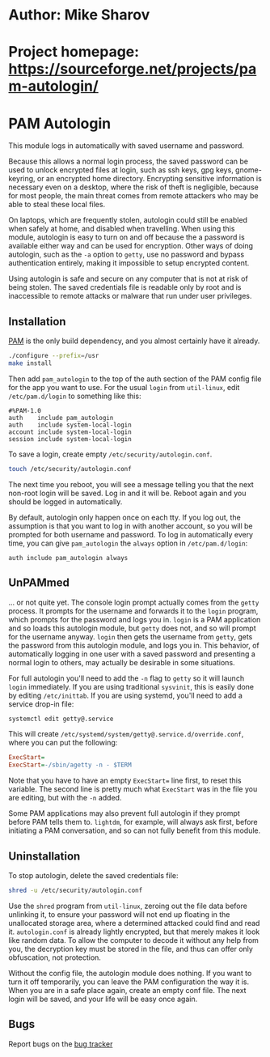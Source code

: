# Author: Mike Sharov
# Project homepage: https://sourceforge.net/projects/pam-autologin/

# PAM Autologin

This module logs in automatically with saved username and password.

Because this allows a normal login process, the saved password can be
used to unlock encrypted files at login, such as ssh keys, gpg keys,
gnome-keyring, or an encrypted home directory. Encrypting sensitive
information is necessary even on a desktop, where the risk of theft is
negligible, because for most people, the main threat comes from remote
attackers who may be able to steal these local files.

On laptops, which are frequently stolen, autologin could still be
enabled when safely at home, and disabled when travelling. When using
this module, autologin is easy to turn on and off because the a password
is available either way and can be used for encryption. Other ways of
doing autologin, such as the `-a` option to `getty`, use no password and
bypass authentication entirely, making it impossible to setup encrypted
content.

Using autologin is safe and secure on any computer that is not at risk of
being stolen. The saved credentials file is readable only by root and is
inaccessible to remote attacks or malware that run under user privileges.

## Installation

[PAM](https://www.linux-pam.org) is the only build dependency,
and you almost certainly have it already.

```sh
./configure --prefix=/usr
make install
```

Then add `pam_autologin` to the top of the auth section of the PAM
config file for the app you want to use. For the usual `login` from
`util-linux`, edit `/etc/pam.d/login` to something like this:

```pam
#%PAM-1.0
auth    include pam_autologin
auth    include system-local-login
account include system-local-login
session include system-local-login
```

To save a login, create empty `/etc/security/autologin.conf`.

```sh
touch /etc/security/autologin.conf
```

The next time you reboot, you will see a message telling you that the next
non-root login will be saved. Log in and it will be. Reboot again and you
should be logged in automatically.

By default, autologin only happen once on each tty. If you log out,
the assumption is that you want to log in with another account,
so you will be prompted for both username and password. To log in
automatically every time, you can give `pam_autologin` the `always`
option in `/etc/pam.d/login`:
```pam
auth include pam_autologin always
```

## UnPAMmed

... or not quite yet. The console login prompt actually comes from the
`getty` process. It prompts for the username and forwards it to the
`login` program, which prompts for the password and logs you in. `login`
is a PAM application and so loads this autologin module, but `getty`
does not, and so will prompt for the username anyway. `login` then gets
the username from `getty`, gets the password from this autologin module,
and logs you in. This behavior, of automatically logging in one user with
a saved password and presenting a normal login to others, may actually
be desirable in some situations.

For full autologin you'll need to add the `-n` flag to `getty` so it will
launch `login` immediately. If you are using traditional `sysvinit`,
this is easily done by editing `/etc/inittab`. If you are using systemd,
you'll need to add a service drop-in file:

```sh
systemctl edit getty@.service
```

This will create `/etc/systemd/system/getty@.service.d/override.conf`,
where you can put the following:

```ini
ExecStart=
ExecStart=-/sbin/agetty -n - $TERM
```

Note that you have to have an empty `ExecStart=` line first, to reset
this variable. The second line is pretty much what `ExecStart` was in
the file you are editing, but with the `-n` added.

Some PAM applications may also prevent full autologin if they prompt
before PAM tells them to. `lightdm`, for example, will always ask first,
before initiating a PAM conversation, and so can not fully benefit from
this module.

## Uninstallation

To stop autologin, delete the saved credentials file:

```sh
shred -u /etc/security/autologin.conf
```

Use the `shred` program from `util-linux`, zeroing out the file data
before unlinking it, to ensure your password will not end up floating
in the unallocated storage area, where a determined attacked could find
and read it. `autologin.conf` is already lightly encrypted, but that
merely makes it look like random data. To allow the computer to decode
it without any help from you, the decryption key must be stored in the
file, and thus can offer only obfuscation, not protection.

Without the config file, the autologin module does nothing. If you want
to turn it off temporarily, you can leave the PAM configuration the way
it is. When you are in a safe place again, create an empty conf file. The
next login will be saved, and your life will be easy once again.

## Bugs

Report bugs on the [bug tracker](https://sourceforge.net/p/pam_autologin/tickets/)
